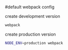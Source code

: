 #default webpack config

create development version
```bash
webpack
```

create production version
```bash
NODE_ENV=production webpack
```
